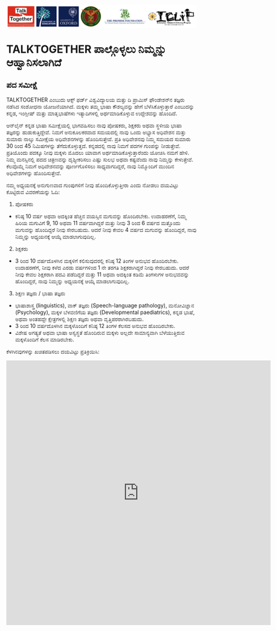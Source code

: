 <img src="https://github.com/talktogproject/wordsurvey/blob/gh-pages/Tt+up+tpf+iclip.png" style="display: block; margin: auto;">

# TALKTOGETHER ಪಾಲ್ಗೊಳ್ಳಲು ನಿಮ್ಮನ್ನು ಆಹ್ವಾನಿಸಲಾಗಿದೆ
## ಪದ ಸಮೀಕ್ಷೆ

TALKTOGETHER ಎಂಬುದು ಆಕ್ಸ್ ಫರ್ಡ್ ವಿಶ್ವವಿದ್ಯಾಲಯ ಮತ್ತು ದಿ ಪ್ರಾಮಿಸ್ ಫೌಂಡೇಶನ್‍ನ ತಜ್ಞರು ನಡೆಸಿದ ಸಂಶೋಧನಾ ಯೋಜನೆಯಾಗಿದೆ. ಮಕ್ಕಳು ತಮ್ಮ ಭಾಷಾ ಕೌಶಲ್ಯವನ್ನು ಹೇಗೆ ಬೆಳೆಸಿಕೊಳ್ಳುತ್ತಾರೆ ಎಂಬುದನ್ನು ಕನ್ನಡ, ಇಂಗ್ಲೀಷ್ ಮತ್ತು ಮಾತೃಭಾಷೆಗಳು ಇತ್ಯಾದಿಗಳಲ್ಲಿ ಅರ್ಥಮಾಡಿಕೊಳ್ಳುವ ಉದ್ದೇಶವನ್ನು ಹೊಂದಿದೆ. 

ಆನ್‍ಲೈನ್ ಕನ್ನಡ ಭಾಷಾ ಸಮೀಕ್ಷೆಯಲ್ಲಿ ಭಾಗವಹಿಸಲು ನಾವು ಪೋಷಕರು, ಶಿಕ್ಷಕರು ಅಥವಾ ಸ್ಥಳೀಯ ಭಾಷಾ ತಜ್ಞರನ್ನು ಹುಡುಕುತ್ತಿದ್ದೇವೆ. ನಿಮಗೆ ಅನುಕೂಲಕರವಾದ ಸಮಯದಲ್ಲಿ ನಾವು ಒಂದು ಅಭ್ಯಾಸ ಅಧಿವೇಶನ ಮತ್ತು ಸುಮಾರು ನಾಲ್ಕು ಸಮೀಕ್ಷೆಯ ಅಧಿವೇಶನಗಳನ್ನು ಹೊಂದಿಸುತ್ತೇವೆ. ಪ್ರತಿ ಅಧಿವೇಶನವು ನಿಮ್ಮ ಸಮಯದ ಸುಮಾರು 30 ರಿಂದ 45 ನಿಮಿಷಗಳನ್ನು ತೆಗೆದುಕೊಳ್ಳುತ್ತದೆ. ಕನ್ನಡದಲ್ಲಿ ನಾವು ನಿಮಗೆ ಪದಗಳ ಗುಂಪನ್ನು ನೀಡುತ್ತೇವೆ. ಪ್ರತಿಯೊಂದು ಪದಕ್ಕೂ ನೀವು ಮಕ್ಕಳು ಮೊದಲು ಯಾವಾಗ ಅರ್ಥಮಾಡಿಕೊಳ್ಳುತ್ತಾರೆಂದು ಯೋಚಿಸಿ ನಮಗೆ ಹೇಳಿ. ನಿಮ್ಮ ಮನಸ್ಸಿನಲ್ಲಿ ಪದದ ಚಿತ್ರಣವನ್ನು ದೃಶ್ಯೀಕರಿಸಲು ಎಷ್ಟು ಸುಲಭ ಅಥವಾ ಕಷ್ಟವೆಂದು ನಾವು ನಿಮ್ಮನ್ನು ಕೇಳುತ್ತೇವೆ. ಕೆಲವೊಮ್ಮೆ ನಿಮಗೆ ಅಧಿವೇಶನವನ್ನು ಪೂರ್ಣಗೊಳಿಸಲು ಸಾಧ್ಯವಾಗದಿದ್ದರೆ, ನಾವು ನಿಮ್ಮೊಂದಿಗೆ ಮುಂದಿನ ಅಧಿವೇಶಗಳನ್ನು ಹೊಂದಿಸುತ್ತೇವೆ. 

ನಮ್ಮ ಅಧ್ಯಯನಕ್ಕೆ ಅನುಗುಣವಾದ ಗುಂಪುಗಳಿಗೆ ನೀವು ಹೊಂದಿಕೊಳ್ಳುತ್ತೀರಾ ಎಂದು ನೋಡಲು ದಯವಿಟ್ಟು ಕೊಟ್ಟಿರುವ ವಿವರಣೆಯನ್ನು ಓದಿ:

1. ಪೋಷಕರು
- ಕನಿಷ್ಠ 10 ವರ್ಷ ಅಥವಾ ಅದಕ್ಕಿಂತ ಹೆಚ್ಚಿನ ವಯಸ್ಸಿನ ಮಗುವನ್ನು ಹೊಂದಿರಬೇಕು.
ಉದಾಹರಣೆಗೆ, ನಿಮ್ಮ ಹಿರಿಯ ಮಗುವಿಗೆ 9, 10 ಅಥವಾ 11 ವರ್ಷವಾಗಿದ್ದರೆ ಮತ್ತು ನೀವು 3 ರಿಂದ 6 ವರ್ಷದ ಮತ್ತೊಂದು ಮಗುವನ್ನು ಹೊಂದಿದ್ದರೆ ನೀವು ಸೇರಬಹುದು. ಆದರೆ ನೀವು ಕೇವಲ 4 ವರ್ಷದ ಮಗುವನ್ನು ಹೊಂದಿದ್ದರೆ, ನಾವು ನಿಮ್ಮನ್ನು ಅಧ್ಯಯನಕ್ಕೆ ಆಯ್ಕೆ ಮಾಡಲಾಗುವುದಿಲ್ಲ.

2. ಶಿಕ್ಷಕರು
- 3 ರಿಂದ 10 ವರ್ಷದೊಳಗಿನ ಮಕ್ಕಳಿಗೆ ಕಲಿಸುವುದರಲ್ಲಿ ಕನಿಷ್ಠ 12 ತಿಂಗಳ ಅನುಭವ ಹೊಂದಿರಬೇಕು.
ಉದಾಹರಣೆಗೆ, ನೀವು ಕಳೆದ ಎರಡು ವರ್ಷಗಳಿಂದ 1 ನೇ ತರಗತಿ ಶಿಕ್ಷಕರಾಗಿದ್ದರೆ ನೀವು ಸೇರಬಹುದು. ಆದರೆ ನೀವು ಕೇವಲ ಶಿಕ್ಷಕರಾಗಿ ಪದವಿ ಪಡೆದಿದ್ದರೆ ಮತ್ತು 11 ಅಥವಾ ಅದಕ್ಕಿಂತ ಕಡಿಮೆ ತಿಂಗಳುಗಳ ಅನುಭವವನ್ನು ಹೊಂದಿದ್ದರೆ, ನಾವು ನಿಮ್ಮನ್ನು ಅಧ್ಯಯನಕ್ಕೆ ಆಯ್ಕೆ ಮಾಡಲಾಗುವುದಿಲ್ಲ.

3. ಶಿಕ್ಷಣ ತಜ್ಞರು / ಭಾಷಾ ತಜ್ಞರು
- ಭಾಷಾಶಾಸ್ತ್ರ (linguistics), ವಾಕ್ ತಜ್ಞರು (Speech-language pathology), ಮನೋವಿಜ್ಞಾನ (Psychology), ಮಕ್ಕಳ ಬೆಳವಣಿಗೆಯ ತಜ್ಞರು (Developmental paediatrics), ಕನ್ನಡ ಭಾಷೆ, ಅಥವಾ ಅಂತಹದ್ದೇ ಕ್ಷೇತ್ರಗಳಲ್ಲಿ ಶಿಕ್ಷಣ ತಜ್ಞರು ಅಥವಾ ವೃತ್ತಿಪರರಾಗಿರಬಹುದು. 
- 3 ರಿಂದ 10 ವರ್ಷದೊಳಗಿನ ಮಕ್ಕಳೊಂದಿಗೆ ಕನಿಷ್ಠ 12 ತಿಂಗಳ ಕೆಲಸದ ಅನುಭವ ಹೊಂದಿರಬೇಕು.
- ವಿಶೇಷ ಅಗತ್ಯತೆ ಅಥವಾ ಭಾಷಾ ಅಸ್ವಸ್ಥತೆ ಹೊಂದಿರುವ ಮಕ್ಕಳು ಅಲ್ಲದೇ ಸಾಮಾನ್ಯವಾಗಿ ಬೆಳೆಯುತ್ತಿರುವ ಮಕ್ಕಳೊಂದಿಗೆ ಕೆಲಸ ಮಾಡಿರಬೇಕು. 

ಕೆಳಗಿನವುಗಳನ್ನು ಖಚಿತಪಡಿಸಲು ದಯವಿಟ್ಟು ಪ್ರತಿಕ್ರಿಯಿಸಿ:


<iframe src="https://forms.office.com/Pages/ResponsePage.aspx?id=G96VzPWXk0-0uv5ouFLPkduYFQ4eP75OtQ_b_3tRiwNUME1TT1JVRUMxVEZXUFBTU1hMT0RUVks5Vi4u&embed=true" frameborder="0" id="mainPageBody" width="700px" height="700px"></iframe>
